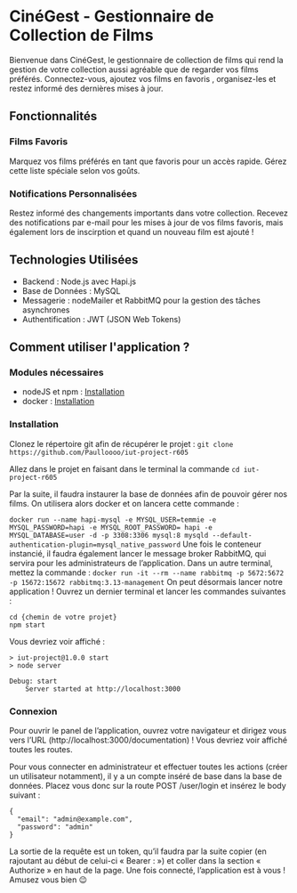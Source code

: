 # CinéGest - Gestionnaire de Collection de Films

Bienvenue dans CinéGest, le gestionnaire de collection de films qui rend la gestion de votre collection aussi agréable que de regarder vos films préférés. Connectez-vous, ajoutez vos films en favoris , organisez-les et restez informé des dernières mises à jour.

## Fonctionnalités

### Films Favoris
Marquez vos films préférés en tant que favoris pour un accès rapide. Gérez cette liste spéciale selon vos goûts.

### Notifications Personnalisées
Restez informé des changements importants dans votre collection. Recevez des notifications par e-mail pour les mises à jour de vos films favoris, mais également lors de inscirption et quand un nouveau film est ajouté !

## Technologies Utilisées

- Backend : Node.js avec Hapi.js
- Base de Données : MySQL
- Messagerie : nodeMailer et RabbitMQ pour la gestion des tâches asynchrones
- Authentification : JWT (JSON Web Tokens)

## Comment utiliser l'application ?

### Modules nécessaires
- nodeJS et npm : [Installation](https://nodejs.org/en/download/)
- docker : [Installation](https://docs.docker.com/desktop/install/)

### Installation 
Clonez le répertoire git afin de récupérer le projet : 
``` git clone https://github.com/Paulloooo/iut-project-r605 ```

Allez dans le projet en faisant dans le terminal la commande 
``` cd iut-project-r605 ```

Par la suite, il faudra instaurer la base de données afin de pouvoir gérer nos films. On utilisera alors docker et on lancera cette commande : 

```docker run --name hapi-mysql -e MYSQL_USER=temmie -e MYSQL_PASSWORD=hapi -e MYSQL_ROOT_PASSWORD= hapi -e MYSQL_DATABASE=user -d -p 3308:3306 mysql:8 mysqld --default-authentication-plugin=mysql_native_password```
Une fois le conteneur instancié, il faudra également lancer le message broker RabbitMQ, qui servira pour les administrateurs de l’application. Dans un autre terminal, mettez la commande :
```docker run -it --rm --name rabbitmq -p 5672:5672 -p 15672:15672 rabbitmq:3.13-management```
On peut désormais lancer notre application ! Ouvrez un dernier terminal et lancer les commandes suivantes : 
``` 
cd {chemin de votre projet}
npm start
```

Vous devriez voir affiché : 
``` 
> iut-project@1.0.0 start
> node server

Debug: start 
    Server started at http://localhost:3000
``` 

### Connexion
Pour ouvrir le panel de l’application, ouvrez votre navigateur et dirigez vous vers l’URL (http://localhost:3000/documentation) ! Vous devriez voir affiché toutes les routes.

Pour vous connecter en administrateur et effectuer toutes les actions (créer un utilisateur notamment), il y a un compte inséré de base dans la base de données. Placez vous donc sur la route POST /user/login et insérez le body suivant : 
``` 
{
  "email": "admin@example.com",
  "password": "admin"
}
``` 
La sortie de la requête est un token, qu’il faudra par la suite copier (en rajoutant au début de celui-ci « Bearer : ») et coller dans la section « Authorize » en haut de la page. Une fois connecté, l’application est à vous ! Amusez vous bien 😉

